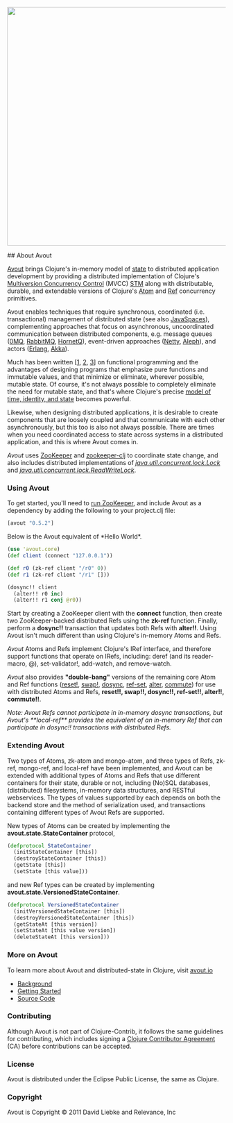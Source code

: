 <a href="http://avout.io"><img width="550" src="http://avout.io/images/avout-logo.png" /></a>


<a name="about-avout" />
## About Avout

<p><a href="http://avout.io">Avout</a> brings Clojure's in-memory model of <a href="http://clojure.org/state">state</a> to distributed application development by providing a distributed implementation of Clojure's <a href="http://en.wikipedia.org/wiki/Multiversion_concurrency_control">Multiversion Concurrency Control</a> (MVCC) <a href="http://en.wikipedia.org/wiki/Software_transactional_memory">STM</a> along with distributable, durable, and extendable versions of Clojure's <a href="http://clojure.org/atoms">Atom</a> and <a href="http://clojure.org/refs">Ref</a> concurrency primitives.</p>

<p>Avout enables techniques that require synchronous, coordinated (i.e. transactional) management of distributed state (see also <a href="http://java.sun.com/developer/technicalArticles/tools/JavaSpaces/">JavaSpaces</a>), complementing approaches that focus on asynchronous, uncoordinated communication between distributed components, e.g. message queues (<a href="http://www.zeromq.org/">0MQ</a>, <a href="http://www.rabbitmq.com/">RabbitMQ</a>, <a href="http://www.jboss.org/hornetq">HornetQ</a>), event-driven approaches (<a href="http://www.jboss.org/netty">Netty</a>, <a href="https://github.com/ztellman/aleph">Aleph</a>), and actors (<a href="http://www.erlang.org/">Erlang</a>, <a href="http://akka.io">Akka</a>).</p>

<p>Much has been written [<a href="#references">1</a>, <a href="#references">2</a>, <a href="#references">3</a>] on functional programming and the advantages of designing programs that emphasize pure functions and immutable values, and that minimize or eliminate, wherever possible, mutable state. Of course, it's not always possible to completely eliminate the need for mutable state, and that's where Clojure's precise <a href="http://clojure.org/state">model of time, identity, and state</a> becomes powerful.</p>

<p>Likewise, when designing distributed applications, it is desirable to create components that are loosely coupled and that communicate with each other asynchronously, but this too is also not always possible. There are times when you need coordinated access to state across systems in a distributed application, and this is where Avout comes in.</p>

<p><em>Avout</em> uses <a href="http://zookeeper.apache.org">ZooKeeper</a> and <a href="https://github.com/liebke/zookeeper-clj">zookeeper-clj</a> to coordinate state change, and also includes distributed implementations of <a href="http://download.oracle.com/javase/1,5,0/docs/api/java/util/concurrent/locks/Lock.html"><em>java.util.concurrent.lock.Lock</em></a> and <a href="http://download.oracle.com/javase/1,5,0/docs/api/java/util/concurrent/locks/ReadWriteLock.html"><em>java.util.concurrent.lock.ReadWriteLock</em></a>.</p>

<h3>Using Avout</h3>

<p>To get started, you'll need to <a href="http://avout.io/index.html#running-zookeeper">run ZooKeeper</a>, and include Avout as a dependency by adding the following to your project.clj file:</p>

```clojure
[avout "0.5.2"]
```

<p>Below is the Avout equivalent of *Hello World*.</p>

```clojure
(use 'avout.core)
(def client (connect "127.0.0.1"))

(def r0 (zk-ref client "/r0" 0))
(def r1 (zk-ref client "/r1" []))

(dosync!! client
  (alter!! r0 inc)
  (alter!! r1 conj @r0))
```

<p>Start by creating a ZooKeeper client with the <strong>connect</strong> function, then create two ZooKeeper-backed distributed Refs using the <strong>zk-ref</strong> function. Finally, perform a <strong>dosync!!</strong> transaction that updates both Refs with <strong>alter!!</strong>. Using Avout isn't much different than using Clojure's in-memory Atoms and Refs.</p>

<p><em>Avout</em> Atoms and Refs implement Clojure's IRef interface, and therefore support functions that operate on IRefs, including: deref (and its reader-macro, @), set-validator!, add-watch, and remove-watch.</p>

<p><em>Avout</em> also provides <strong>"double-bang"</strong> versions of the remaining core Atom and Ref functions (<a href="http://clojuredocs.org/clojure_core/clojure.core/reset!">reset!</a>, <a href="http://clojuredocs.org/clojure_core/clojure.core/swap!">swap!</a>, <a href="http://clojuredocs.org/clojure_core/clojure.core/dosync">dosync</a>, <a href="http://clojuredocs.org/clojure_core/clojure.core/ref-set">ref-set</a>, <a href="http://clojuredocs.org/clojure_core/clojure.core/alter">alter</a>, <a href="http://clojuredocs.org/clojure_core/clojure.core/commute">commute</a>) for use with distributed Atoms and Refs, <strong>reset!!, swap!!, dosync!!, ref-set!!, alter!!, commute!!</strong>.</p>

<p><em>Note: Avout Refs cannot participate in in-memory dosync transactions, but Avout's **local-ref** provides the equivalent of an in-memory Ref that can participate in dosync!! transactions with distributed Refs.</em></p>

<h3>Extending Avout</h3>

<p>Two types of Atoms, zk-atom and mongo-atom, and three types of Refs, zk-ref, mongo-ref, and local-ref have been implemented, and Avout can be extended with additional types of Atoms and Refs that use different containers for their state, durable or not, including (No)SQL databases, (distributed) filesystems, in-memory data structures, and RESTful webservices. The types of values supported by each depends on both the backend store and the method of serialization used, and transactions containing different types of Avout Refs are supported.</p>

<p>New types of Atoms can be created by implementing the <strong>avout.state.StateContainer</strong> protocol,</p>

```clojure
(defprotocol StateContainer
  (initStateContainer [this])
  (destroyStateContainer [this])
  (getState [this])
  (setState [this value]))
```

<p>and new Ref types can be created by implementing <strong>avout.state.VersionedStateContainer</strong>.</p>

```clojure
(defprotocol VersionedStateContainer
  (initVersionedStateContainer [this])
  (destroyVersionedStateContainer [this])
  (getStateAt [this version])
  (setStateAt [this value version])
  (deleteStateAt [this version]))
```

<h3>More on Avout</h3>
<p>To learn more about Avout and distributed-state in Clojure, visit <a href="http://avout.io">avout.io</a></p>
<ul>
<li><a href="http://avout.io/#background">Background</a></li>
<li><a href="http://avout.io/#tutorial">Getting Started</a></li>
<li><a href="http://github.com/liebke/avout">Source Code</a></li>
</ul>

<a name="contributing" />
<h3>Contributing</h3>

Although Avout is not part of Clojure-Contrib, it follows the same guidelines for contributing, which includes signing a <a href="http://clojure.org/contributing">Clojure Contributor Agreement</a> (CA) before contributions can be accepted.


<h3>License</h3>

Avout is distributed under the Eclipse Public License, the same as Clojure.

<h3>Copyright</h3>

Avout is Copyright © 2011 David Liebke and Relevance, Inc


